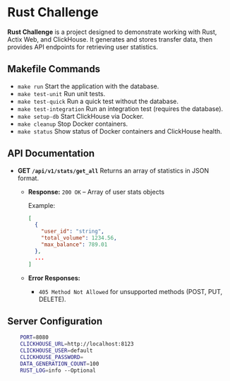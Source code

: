 # Rust Challenge

**Rust Challenge** is a project designed to demonstrate working with Rust, Actix Web, and ClickHouse. It generates and stores transfer data, then provides API endpoints for retrieving user statistics.

## Makefile Commands

- `make run`
  Start the application with the database.
- `make test-unit`
  Run unit tests.
- `make test-quick`
  Run a quick test without the database.
- `make test-integration`
  Run an integration test (requires the database).
- `make setup-db`
  Start ClickHouse via Docker.
- `make cleanup`
  Stop Docker containers.
- `make status`
  Show status of Docker containers and ClickHouse health.

## API Documentation

- **GET `/api/v1/stats/get_all`**
  Returns an array of statistics in JSON format.

  - **Response:**
    `200 OK` – Array of user stats objects

    Example:
    ```json
    [
      {
        "user_id": "string",
        "total_volume": 1234.56,
        "max_balance": 789.01
      },
      ...
    ]
    ```

  - **Error Responses:**
    - `405 Method Not Allowed` for unsupported methods (POST, PUT, DELETE).

## Server Configuration
```bash
    PORT=8080
    CLICKHOUSE_URL=http://localhost:8123
    CLICKHOUSE_USER=default
    CLICKHOUSE_PASSWORD=
    DATA_GENERATION_COUNT=100
    RUST_LOG=info --Optional
```
